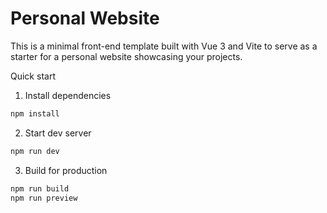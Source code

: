 # Personal Website

This is a minimal front-end template built with Vue 3 and Vite to serve as a starter for a personal website showcasing your projects.

Quick start

1. Install dependencies

```powershell
npm install
```

2. Start dev server

```powershell
npm run dev
```

3. Build for production

```powershell
npm run build
npm run preview
```

